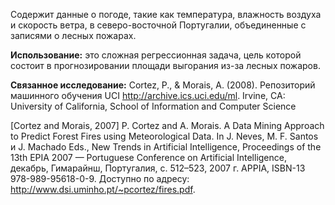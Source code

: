 Содержит данные о погоде, такие как температура, влажность воздуха и скорость ветра, в северо-восточной Португалии, объединенные с записями о лесных пожарах.<p> </p><b>Использование:</b> это сложная регрессионная задача, цель которой состоит в прогнозировании площади выгорания из-за лесных пожаров. <p> </p><b>Связанное исследование:</b> Cortez, P., & Morais, A. (2008). Репозиторий машинного обучения UCI <a href="http://archive.ics.uci.edu/ml">http://archive.ics.uci.edu/ml</a>. Irvine, CA: University of California, School of Information and Computer Science <p> </p>[Cortez and Morais, 2007] P. Cortez and A. Morais. A Data Mining Approach to Predict Forest Fires using Meteorological Data. In J. Neves, M. F. Santos и J. Machado Eds., New Trends in Artificial Intelligence, Proceedings of the 13th EPIA 2007 — Portuguese Conference on Artificial Intelligence, декабрь, Гимарайнш, Португалия, с. 512–523, 2007 г. APPIA, ISBN-13 978-989-95618-0-9. Доступно по адресу: <a href="http://www.dsi.uminho.pt/~pcortez/fires.pdf">http://www.dsi.uminho.pt/~pcortez/fires.pdf</a>.

<!---HONumber=July15_HO2-->